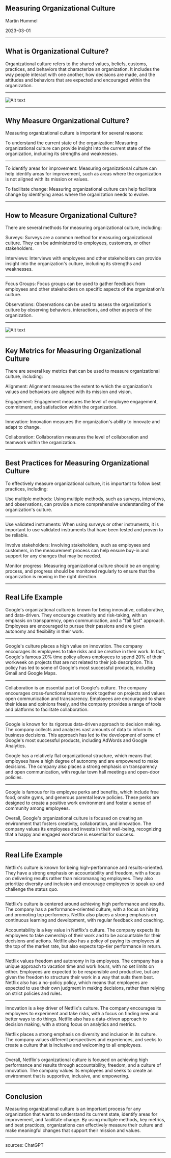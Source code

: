 ## Measuring Organizational Culture

Martin Hummel

2023-03-01

<!-- .slide: data-background="./Toulouse.jpg" -->

---

## What is Organizational Culture?

Organizational culture refers to the shared values, beliefs, customs, practices, and behaviors that characterize an organization. It includes the way people interact with one another, how decisions are made, and the attitudes and behaviors that are expected and encouraged within the organization.

---

![Alt text](Screenshot%202023-04-19%20at%2011.34.16.png)

---

## Why Measure Organizational Culture?

Measuring organizational culture is important for several reasons:

To understand the current state of the organization: Measuring organizational culture can provide insight into the current state of the organization, including its strengths and weaknesses.

---

To identify areas for improvement: Measuring organizational culture can help identify areas for improvement, such as areas where the organization is not aligned with its mission or values.

To facilitate change: Measuring organizational culture can help facilitate change by identifying areas where the organization needs to evolve.

---

## How to Measure Organizational Culture?

There are several methods for measuring organizational culture, including:

Surveys: Surveys are a common method for measuring organizational culture. They can be administered to employees, customers, or other stakeholders.

Interviews: Interviews with employees and other stakeholders can provide insight into the organization's culture, including its strengths and weaknesses.

---

Focus Groups: Focus groups can be used to gather feedback from employees and other stakeholders on specific aspects of the organization's culture.

Observations: Observations can be used to assess the organization's culture by observing behaviors, interactions, and other aspects of the organization.

---

![Alt text](Screenshot%202023-04-19%20at%2011.06.26.png)

---

## Key Metrics for Measuring Organizational Culture

There are several key metrics that can be used to measure organizational culture, including:

Alignment: Alignment measures the extent to which the organization's values and behaviors are aligned with its mission and vision.

Engagement: Engagement measures the level of employee engagement, commitment, and satisfaction within the organization.

---

Innovation: Innovation measures the organization's ability to innovate and adapt to change.

Collaboration: Collaboration measures the level of collaboration and teamwork within the organization.

---

## Best Practices for Measuring Organizational Culture

To effectively measure organizational culture, it is important to follow best practices, including:

Use multiple methods: Using multiple methods, such as surveys, interviews, and observations, can provide a more comprehensive understanding of the organization's culture.

---

Use validated instruments: When using surveys or other instruments, it is important to use validated instruments that have been tested and proven to be reliable.

Involve stakeholders: Involving stakeholders, such as employees and customers, in the measurement process can help ensure buy-in and support for any changes that may be needed.

Monitor progress: Measuring organizational culture should be an ongoing process, and progress should be monitored regularly to ensure that the organization is moving in the right direction.

---

## Real Life Example

Google's organizational culture is known for being innovative, collaborative, and data-driven. They encourage creativity and risk-taking, with an emphasis on transparency, open communication, and a "fail fast" approach. Employees are encouraged to pursue their passions and are given autonomy and flexibility in their work.

---

Google's culture places a high value on innovation. The company encourages its employees to take risks and be creative in their work. In fact, Google's famous 20% time policy allows employees to spend 20% of their workweek on projects that are not related to their job description. This policy has led to some of Google's most successful products, including Gmail and Google Maps.

---

Collaboration is an essential part of Google's culture. The company encourages cross-functional teams to work together on projects and values open communication and transparency. Employees are encouraged to share their ideas and opinions freely, and the company provides a range of tools and platforms to facilitate collaboration.

---

Google is known for its rigorous data-driven approach to decision making. The company collects and analyzes vast amounts of data to inform its business decisions. This approach has led to the development of some of Google's most successful products, including AdWords and Google Analytics.

Google has a relatively flat organizational structure, which means that employees have a high degree of autonomy and are empowered to make decisions. The company also places a strong emphasis on transparency and open communication, with regular town hall meetings and open-door policies.

---

Google is famous for its employee perks and benefits, which include free food, onsite gyms, and generous parental leave policies. These perks are designed to create a positive work environment and foster a sense of community among employees.

Overall, Google's organizational culture is focused on creating an environment that fosters creativity, collaboration, and innovation. The company values its employees and invests in their well-being, recognizing that a happy and engaged workforce is essential for success.

---

## Real Life Example

Netflix's culture is known for being high-performance and results-oriented. They have a strong emphasis on accountability and freedom, with a focus on delivering results rather than micromanaging employees. They also prioritize diversity and inclusion and encourage employees to speak up and challenge the status quo.

---

Netflix's culture is centered around achieving high performance and results. The company has a performance-oriented culture, with a focus on hiring and promoting top performers. Netflix also places a strong emphasis on continuous learning and development, with regular feedback and coaching.

Accountability is a key value in Netflix's culture. The company expects its employees to take ownership of their work and to be accountable for their decisions and actions. Netflix also has a policy of paying its employees at the top of the market rate, but also expects top-tier performance in return.

---

Netflix values freedom and autonomy in its employees. The company has a unique approach to vacation time and work hours, with no set limits on either. Employees are expected to be responsible and productive, but are given the freedom to structure their work in a way that suits them best. Netflix also has a no-policy policy, which means that employees are expected to use their own judgment in making decisions, rather than relying on strict policies and rules.

---

Innovation is a key driver of Netflix's culture. The company encourages its employees to experiment and take risks, with a focus on finding new and better ways to do things. Netflix also has a data-driven approach to decision making, with a strong focus on analytics and metrics.

Netflix places a strong emphasis on diversity and inclusion in its culture. The company values different perspectives and experiences, and seeks to create a culture that is inclusive and welcoming to all employees.

---

Overall, Netflix's organizational culture is focused on achieving high performance and results through accountability, freedom, and a culture of innovation. The company values its employees and seeks to create an environment that is supportive, inclusive, and empowering.

---

## Conclusion

Measuring organizational culture is an important process for any organization that wants to understand its current state, identify areas for improvement, and facilitate change. By using multiple methods, key metrics, and best practices, organizations can effectively measure their culture and make meaningful changes that support their mission and values.

---

sources: ChatGPT

<!-- .slide: data-background="./paulette-wooten-N8O54MgWKnQ-unsplash.jpg" -->

---

<!-- .slide: data-background="./wilhelm-gunkel-AKQlYooS72w-unsplash.jpg" -->
